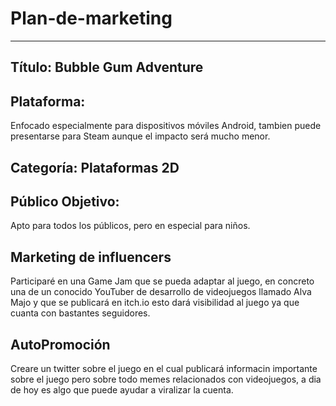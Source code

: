 # Plan-de-marketing

***

##  Título: Bubble Gum Adventure

## Plataforma: 
Enfocado especialmente para dispositivos móviles Android, tambien puede presentarse para Steam aunque el impacto será mucho menor.

## Categoría: Plataformas 2D

## Público Objetivo: 
Apto para todos los públicos, pero en especial para niños.

## Marketing de influencers

Participaré en una Game Jam que se pueda adaptar al juego, en concreto una de un conocido YouTuber de desarrollo de videojuegos llamado Alva Majo y que se publicará en itch.io esto dará visibilidad al juego ya que cuanta con bastantes seguidores.

## AutoPromoción
Creare un twitter sobre el juego en el cual publicará informacin importante sobre el juego pero sobre todo memes relacionados con videojuegos, a dia de hoy es algo que puede ayudar a viralizar la cuenta.
